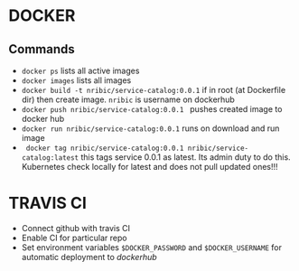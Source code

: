 # DOCKER
## Commands
* ``` docker ps ``` lists all active images
* ``` docker images ``` lists all images
* ``` docker build -t nribic/service-catalog:0.0.1 ``` if in root (at Dockerfile dir) 
then create image. ``` nribic ``` is username on dockerhub
* ``` docker push nribic/service-catalog:0.0.1  ``` pushes created image to
docker hub
* ``` docker run nribic/service-catalog:0.0.1 ``` runs on download and run image 
* ``` docker tag nribic/service-catalog:0.0.1 nribic/service-catalog:latest```
this tags service 0.0.1 as latest. Its admin duty to do this. Kubernetes check
locally for latest and does not pull updated ones!!!    
    
# TRAVIS CI
 * Connect github with travis CI
 * Enable CI for particular repo
 * Set environment variables ```$DOCKER_PASSWORD``` and ``` $DOCKER_USERNAME ```
 for automatic deployment to *dockerhub*
 